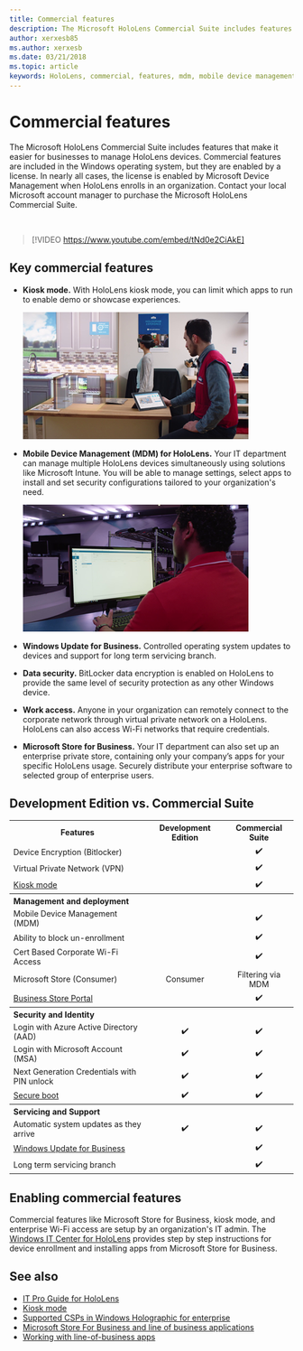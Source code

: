 ```yaml
---
title: Commercial features
description: The Microsoft HoloLens Commercial Suite includes features that make it easier for businesses to manage HoloLens devices.
author: xerxesb85
ms.author: xerxesb
ms.date: 03/21/2018
ms.topic: article
keywords: HoloLens, commercial, features, mdm, mobile device management, kiosk mode
---
```




# Commercial features

The Microsoft HoloLens Commercial Suite includes features that make it easier for businesses to manage HoloLens devices. Commercial features are included in the Windows operating system, but they are enabled by a license. In nearly all cases, the license is enabled by Microsoft Device Management when HoloLens enrolls in an organization. Contact your local Microsoft account manager to purchase the Microsoft HoloLens Commercial Suite.

&nbsp;

>[!VIDEO https://www.youtube.com/embed/tNd0e2CiAkE]

## Key commercial features

* **Kiosk mode.** With HoloLens kiosk mode, you can limit which apps to run to enable demo or showcase experiences.

  ![With kiosk mode, HoloLens launches directly into the app of your choice.](images/201608-kioskmode-400px.png)

* **Mobile Device Management (MDM) for HoloLens.** Your IT department can manage multiple HoloLens devices simultaneously using solutions like Microsoft Intune. You will be able to manage settings, select apps to install and set security configurations tailored to your organization's need.

  ![Mobile Device Management on HoloLens provides enterprise grade device management across multiple devices.](images/201608-enterprisemanagement-400px.png)
  
* **Windows Update for Business.** Controlled operating system updates to devices and support for long term servicing branch.
* **Data security.** BitLocker data encryption is enabled on HoloLens to provide the same level of security protection as any other Windows device.
* **Work access.** Anyone in your organization can remotely connect to the corporate network through virtual private network on a HoloLens. HoloLens can also access Wi-Fi networks that require credentials.
* **Microsoft Store for Business.** Your IT department can also set up an enterprise private store, containing only your company’s apps for your specific HoloLens usage. Securely distribute your enterprise software to selected group of enterprise users.

## Development Edition vs. Commercial Suite

<table>
<tr>
<th>Features</th><th>Development Edition</th><th>Commercial Suite</th>
</tr><tr>
<td>Device Encryption (Bitlocker)</td><td></td><td style="text-align: center;">✔️</td>
</tr><tr>
<td>Virtual Private Network (VPN)</td><td></td><td style="text-align: center;">✔️</td>
</tr><tr>
<td><a href="using-the-windows-device-portal.md#kiosk-mode">Kiosk mode</a></td><td></td><td style="text-align: center;">✔️</td>
</tr><tr>
<th colspan="3" style="text-align: left;"> Management and deployment</th>
</tr><tr>
<td>Mobile Device Management (MDM)</td><td style="text-align: center;"></td><td style="text-align: center;">✔️</td>
</tr><tr>
<td>Ability to block un-enrollment</td><td></td><td style="text-align: center;">✔️</td>
</tr><tr>
<td>Cert Based Corporate Wi-Fi Access</td><td></td><td style="text-align: center;">✔️</td>
</tr><tr>
<td>Microsoft Store (Consumer)</td><td style="text-align: center;">Consumer</td><td style="text-align: center;">Filtering via MDM</td>
</tr><tr>
<td><a href="https://technet.microsoft.com/itpro/windows/manage/working-with-line-of-business-apps">Business Store Portal</a></td><td></td><td style="text-align: center;">✔️</td>
</tr><tr>
<th colspan="3" style="text-align: left;"> Security and Identity</th>
</tr><tr>
<td>Login with Azure Active Directory (AAD)</td><td style="text-align: center;">✔️</td><td style="text-align: center;">✔️</td>
</tr><tr>
<td>Login with Microsoft Account (MSA)</td><td style="text-align: center;">✔️</td><td style="text-align: center;">✔️</td>
</tr><tr>
<td>Next Generation Credentials with PIN unlock</td><td style="text-align: center;">✔️</td><td style="text-align: center;">✔️</td>
</tr><tr>
<td><a href="https://msdn.microsoft.com/windows/hardware/commercialize/manufacture/desktop/secure-boot-overview">Secure boot</a></td><td style="text-align: center;">✔️</td><td style="text-align: center;">✔️</td>
</tr><tr>
<th colspan="3" style="text-align: left;"> Servicing and Support</th>
</tr><tr>
<td>Automatic system updates as they arrive</td><td style="text-align: center;">✔️</td><td style="text-align: center;">✔️</td>
</tr><tr>
<td><a href="https://technet.microsoft.com/en-us/itpro/windows/plan/windows-update-for-business">Windows Update for Business</a></td><td></td><td style="text-align: center;">✔️</td>
</tr><tr>
<td>Long term servicing branch</td><td></td><td style="text-align: center;">✔️</td>
</tr>
</table>



## Enabling commercial features

Commercial features like Microsoft Store for Business, kiosk mode, and enterprise Wi-Fi access are setup by an organization's IT admin. The [Windows IT Center for HoloLens](https://technet.microsoft.com/en-us/itpro/hololens/index) provides step by step instructions for device enrollment and installing apps from Microsoft Store for Business.

## See also
* [IT Pro Guide for HoloLens](https://technet.microsoft.com/en-us/itpro/hololens/index)
* [Kiosk mode](using-the-windows-device-portal.md#kiosk-mode)
* [Supported CSPs in Windows Holographic for enterprise](https://msdn.microsoft.com/en-us/library/windows/hardware/dn920025(v=vs.85).aspx#HoloLens)
* [Microsoft Store For Business and line of business applications](https://blogs.technet.microsoft.com/sbucci/2016/04/13/windows-store-for-business-and-line-of-business-applications/)
* [Working with line-of-business apps](https://technet.microsoft.com/itpro/windows/manage/working-with-line-of-business-apps)
